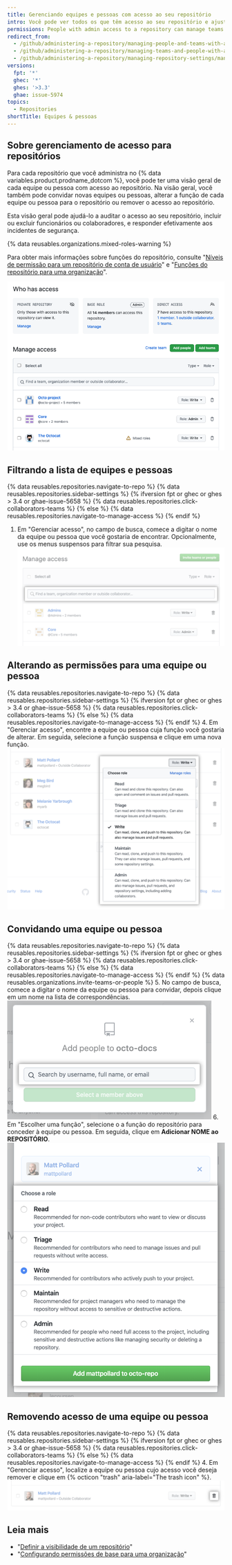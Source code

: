 ```yaml
---
title: Gerenciando equipes e pessoas com acesso ao seu repositório
intro: Você pode ver todos os que têm acesso ao seu repositório e ajustar as permissões.
permissions: People with admin access to a repository can manage teams and people with access to a repository.
redirect_from:
  - /github/administering-a-repository/managing-people-and-teams-with-access-to-your-repository
  - /github/administering-a-repository/managing-teams-and-people-with-access-to-your-repository
  - /github/administering-a-repository/managing-repository-settings/managing-teams-and-people-with-access-to-your-repository
versions:
  fpt: '*'
  ghec: '*'
  ghes: '>3.3'
  ghae: issue-5974
topics:
  - Repositories
shortTitle: Equipes & pessoas
---
```


## Sobre gerenciamento de acesso para repositórios

Para cada repositório que você administra no {% data variables.product.prodname_dotcom %}, você pode ter uma visão geral de cada equipe ou pessoa com acesso ao repositório. Na visão geral, você também pode convidar novas equipes ou pessoas, alterar a função de cada equipe ou pessoa para o repositório ou remover o acesso ao repositório.

Esta visão geral pode ajudá-lo a auditar o acesso ao seu repositório, incluir ou excluir funcionários ou colaboradores, e responder efetivamente aos incidentes de segurança.

{% data reusables.organizations.mixed-roles-warning %}

Para obter mais informações sobre funções do repositório, consulte "[Níveis de permissão para um repositório de conta de usuário](/github/setting-up-and-managing-your-github-user-account/permission-levels-for-a-user-account-repository)" e "[Funções do repositório para uma organização](/organizations/managing-access-to-your-organizations-repositories/repository-roles-for-an-organization)".

![Acessar visão geral do gerenciamento ](/assets/images/help/repository/manage-access-overview.png)

## Filtrando a lista de equipes e pessoas

{% data reusables.repositories.navigate-to-repo %}
{% data reusables.repositories.sidebar-settings %}
{% ifversion fpt or ghec or ghes > 3.4 or ghae-issue-5658 %}
{% data reusables.repositories.click-collaborators-teams %}
{% else %}
{% data reusables.repositories.navigate-to-manage-access %}
{% endif %}
1. Em "Gerenciar acesso", no campo de busca, comece a digitar o nome da equipe ou pessoa que você gostaria de encontrar. Opcionalmente, use os menus suspensos para filtrar sua pesquisa. ![Campo de busca para lista de filtros de equipes ou pessoas com acesso](/assets/images/help/repository/manage-access-filter.png)

## Alterando as permissões para uma equipe ou pessoa

{% data reusables.repositories.navigate-to-repo %}
{% data reusables.repositories.sidebar-settings %}
{% ifversion fpt or ghec or ghes > 3.4 or ghae-issue-5658 %}
{% data reusables.repositories.click-collaborators-teams %}
{% else %}
{% data reusables.repositories.navigate-to-manage-access %}
{% endif %}
4. Em "Gerenciar acesso", encontre a equipe ou pessoa cuja função você gostaria de alterar. Em seguida, selecione a função suspensa e clique em uma nova função. ![Usando a "Função" menu suspenso para selecionar novas permissões para uma equipe ou pessoa](/assets/images/help/repository/manage-access-role-drop-down.png)

## Convidando uma equipe ou pessoa

{% data reusables.repositories.navigate-to-repo %}
{% data reusables.repositories.sidebar-settings %}
{% ifversion fpt or ghec or ghes > 3.4 or ghae-issue-5658 %}
{% data reusables.repositories.click-collaborators-teams %}
{% else %}
{% data reusables.repositories.navigate-to-manage-access %}
{% endif %}
{% data reusables.organizations.invite-teams-or-people %}
5. No campo de busca, comece a digitar o nome da equipe ou pessoa para convidar, depois clique em um nome na lista de correspondências. ![Campo de pesquisa para digitar o nome de uma equipe ou pessoa para convidar ao repositório](/assets/images/help/repository/manage-access-invite-search-field.png)
6. Em "Escolher uma função", selecione o a função do repositório para conceder à equipe ou pessoa. Em seguida, clique em **Adicionar NOME ao REPOSITÓRIO**. ![Selecionando permissões para a equipe ou pessoa](/assets/images/help/repository/manage-access-invite-choose-role-add.png)

## Removendo acesso de uma equipe ou pessoa

{% data reusables.repositories.navigate-to-repo %}
{% data reusables.repositories.sidebar-settings %}
{% ifversion fpt or ghec or ghes > 3.4 or ghae-issue-5658 %}
{% data reusables.repositories.click-collaborators-teams %}
{% else %}
{% data reusables.repositories.navigate-to-manage-access %}
{% endif %}
4. Em "Gerenciar acesso", localize a equipe ou pessoa cujo acesso você deseja remover e clique em {% octicon "trash" aria-label="The trash icon" %}. ![ícone da lixeira para remover acesso](/assets/images/help/repository/manage-access-remove.png)

## Leia mais

- "[Definir a visibilidade de um repositório](/github/administering-a-repository/setting-repository-visibility)"
- "[Configurando permissões de base para uma organização](/organizations/managing-access-to-your-organizations-repositories/setting-base-permissions-for-an-organization)"
